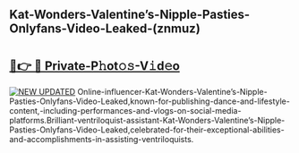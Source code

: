 ## Kat-Wonders-Valentine’s-Nipple-Pasties-Onlyfans-Video-Leaked-(znmuz)


# <h2><a href="https://mediaupload.pro?-19M">🔗👉 🔴 Private-P𝚑ot𝚘𝚜-V𝚒d𝚎o</a></h2>

[![NEW UPDATED](https://i.imgur.com/0qMVB7G.gif)](https://mediaupload.pro?-19M)
Online-influencer-Kat-Wonders-Valentine’s-Nipple-Pasties-Onlyfans-Video-Leaked,known-for-publishing-dance-and-lifestyle-content,-including-performances-and-vlogs-on-social-media-platforms.Brilliant-ventriloquist-assistant-Kat-Wonders-Valentine’s-Nipple-Pasties-Onlyfans-Video-Leaked,celebrated-for-their-exceptional-abilities-and-accomplishments-in-assisting-ventriloquists.  